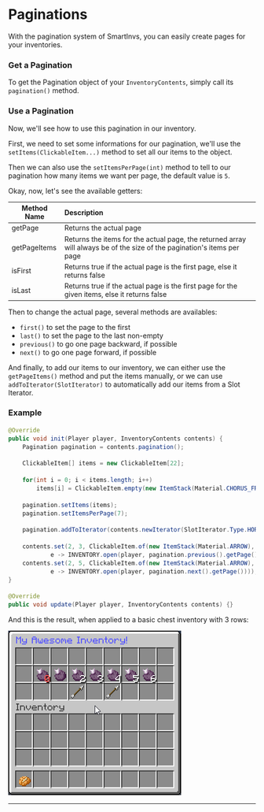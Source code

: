 # Paginations

With the pagination system of SmartInvs, you can easily create pages for your inventories.

### Get a Pagination
To get the Pagination object of your `InventoryContents`, simply call its `pagination()` method.

### Use a Pagination
Now, we'll see how to use this pagination in our inventory.

First, we need to set some informations for our pagination, we'll use the `setItems(ClickableItem...)` method to set all our items to the object.

Then we can also use the `setItemsPerPage(int)` method to tell to our pagination how many items we want per page, the default value is `5`.

Okay, now, let's see the available getters:

| Method Name   | Description  |
| ------------- |:-------------|
| getPage       | Returns the actual page |
| getPageItems  | Returns the items for the actual page, the returned array will always be of the size of the pagination's items per page |
| isFirst       | Returns true if the actual page is the first page, else it returns false   |
| isLast        | Returns true if the actual page is the first page for the given items, else it returns false |

Then to change the actual page, several methods are availables:
* `first()` to set the page to the first
* `last()` to set the page to the last non-empty
* `previous()` to go one page backward, if possible
* `next()` to go one page forward, if possible

And finally, to add our items to our inventory, we can either use the `getPageItems()` method and put the items manually, or we can use `addToIterator(SlotIterator)` to automatically add our items from a Slot Iterator.

### Example
```java
@Override
public void init(Player player, InventoryContents contents) {
    Pagination pagination = contents.pagination();

    ClickableItem[] items = new ClickableItem[22];

    for(int i = 0; i < items.length; i++)
        items[i] = ClickableItem.empty(new ItemStack(Material.CHORUS_FRUIT, i));

    pagination.setItems(items);
    pagination.setItemsPerPage(7);

    pagination.addToIterator(contents.newIterator(SlotIterator.Type.HORIZONTAL, 1, 1));

    contents.set(2, 3, ClickableItem.of(new ItemStack(Material.ARROW),
            e -> INVENTORY.open(player, pagination.previous().getPage())));
    contents.set(2, 5, ClickableItem.of(new ItemStack(Material.ARROW),
            e -> INVENTORY.open(player, pagination.next().getPage())));
}

@Override
public void update(Player player, InventoryContents contents) {}
```

And this is the result, when applied to a basic chest inventory with 3 rows:

![](/assets/95c42f7a19e1e.gif)

<hr>